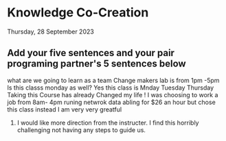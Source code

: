 # Knowledge Co-Creation
Thursday, 28 September 2023

## Add your five sentences and your pair programing partner's 5 sentences below
what are we going to learn as a team
Change makers lab is from 1pm -5pm 
Is this classs monday as well? Yes this class is Mnday Tuesday Thursday
Taking this Course has already Changed my life !
I was choosing to work a job from 8am- 4pm runing netwrok data abling for $26 an hour but chose this class instead I am very very greatful

1. I would like more direction from the instructer. I find this horribly challenging not having any steps to guide us. 